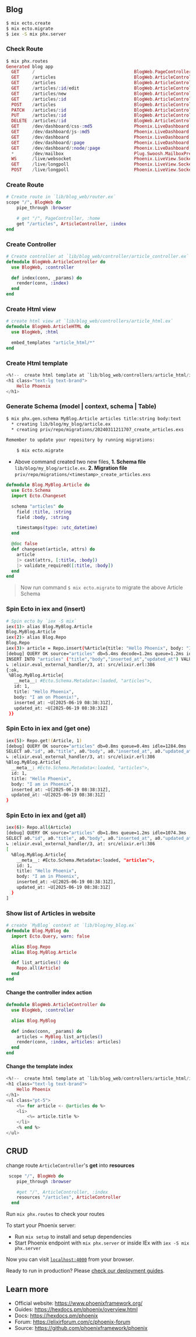 ## Blog    
    
```bash
$ mix ecto.create
$ mix ecto.migrate
$ iex -S mix phx.server
```       
    
### Check Route   
```elixir
$ mix phx.routes
Generated blog app
  GET     /                                      BlogWeb.PageController :home
  GET     /articles                              BlogWeb.ArticleController :index
  GET     /articles                              BlogWeb.ArticleController :index
  GET     /articles/:id/edit                     BlogWeb.ArticleController :edit
  GET     /articles/new                          BlogWeb.ArticleController :new
  GET     /articles/:id                          BlogWeb.ArticleController :show
  POST    /articles                              BlogWeb.ArticleController :create
  PATCH   /articles/:id                          BlogWeb.ArticleController :update
  PUT     /articles/:id                          BlogWeb.ArticleController :update
  DELETE  /articles/:id                          BlogWeb.ArticleController :delete
  GET     /dev/dashboard/css-:md5                Phoenix.LiveDashboard.Assets :css
  GET     /dev/dashboard/js-:md5                 Phoenix.LiveDashboard.Assets :js
  GET     /dev/dashboard                         Phoenix.LiveDashboard.PageLive :home
  GET     /dev/dashboard/:page                   Phoenix.LiveDashboard.PageLive :page
  GET     /dev/dashboard/:node/:page             Phoenix.LiveDashboard.PageLive :page
  *       /dev/mailbox                           Plug.Swoosh.MailboxPreview []
  WS      /live/websocket                        Phoenix.LiveView.Socket
  GET     /live/longpoll                         Phoenix.LiveView.Socket
  POST    /live/longpoll                         Phoenix.LiveView.Socket
```    
    
### Create Route    
```elixir
# Create route in `lib/blog_web/router.ex`
scope "/", BlogWeb do
    pipe_through :browser

    # get "/", PageController, :home
    get "/articles", ArticleController, :index
end   
```    
    
### Create Controller   
```elixir 
# Create controller at `lib/blog_web/controller/article_controller.ex`
defmodule BlogWeb.ArticleController do
  use BlogWeb, :controller

  def index(conn, _params) do
    render(conn, :index)
  end
end
```      
    
### Create Html view    
```elixir 
# create html view at `lib/blog_web/controllers/article_html.ex`
defmodule BlogWeb.ArticleHTML do
  use BlogWeb, :html

  embed_templates "article_html/*"
end
```    
    
### Create Html template
```heex
<%!--  create html template at `lib/blog_web/controllers/article_html/index.html.heex`   --%>
<h1 class="text-lg text-brand">
    Hello Phoenix
</h1>
```       
    
### Generate Schema (model | context, schema | Table)    
```bash
$ mix phx.gen.schema MyBlog.Article articles title:string body:text
  * creating lib/blog/my_blog/article.ex
  * creating priv/repo/migrations/20240311211707_create_articles.exs

Remember to update your repository by running migrations:

    $ mix ecto.migrate
```    
- Above command created two new files, **1. Schema file** `lib/blog/my_blog/article.ex`. **2. Migration file** `priv/repo/migrations/<timestamp>_create_articles.exs`    
    
```elixir
defmodule Blog.MyBlog.Article do
  use Ecto.Schema
  import Ecto.Changeset

  schema "articles" do
    field :title, :string
    field :body, :string

    timestamps(type: :utc_datetime)
  end

  @doc false
  def changeset(article, attrs) do
    article
    |> cast(attrs, [:title, :body])
    |> validate_required([:title, :body])
  end
end
```    
    
> Now run command `$ mix ecto.migrate` to migrate the above Article Schema    
    
### Spin Ecto in iex and (insert)    
```bash
# Spin ecto by `iex -S mix`
iex(1)> alias Blog.MyBlog.Article
Blog.MyBlog.Article
iex(2)> alias Blog.Repo
Blog.Repo
iex(3)> article = Repo.insert(%Article{title: "Hello Phoenix", body: "I am on Phoenix!"})
[debug] QUERY OK source="articles" db=5.4ms decode=1.2ms queue=1.2ms idle=1222.6ms
INSERT INTO "articles" ("title","body","inserted_at","updated_at") VALUES ($1,$2,$3,$4) RETURNING "id" ["Hello Phoenix", "I am in Phoenix", ~U[2025-06-19 08:38:31Z], ~U[2025-06-19 08:38:31Z]]
↳ :elixir.eval_external_handler/3, at: src/elixir.erl:386
{:ok,
 %Blog.MyBlog.Article{
   __meta__: #Ecto.Schema.Metadata<:loaded, "articles">,
   id: 1,
   title: "Hello Phoenix",
   body: "I am on Phoenix!",
   inserted_at: ~U[2025-06-19 08:38:31Z],
   updated_at: ~U[2025-06-19 08:38:31Z]
 }}
```    
    
### Spin Ecto in iex and (get one)  
```bash
iex(5)> Repo.get!(Article, 1)
[debug] QUERY OK source="articles" db=0.8ms queue=0.4ms idle=1284.0ms
SELECT a0."id", a0."title", a0."body", a0."inserted_at", a0."updated_at" FROM "articles" AS a0 WHERE (a0."id" = $1) [1]
↳ :elixir.eval_external_handler/3, at: src/elixir.erl:386
%Blog.MyBlog.Article{
  __meta__: #Ecto.Schema.Metadata<:loaded, "articles">,
  id: 1,
  title: "Hello Phoenix",
  body: "I am in Phoenix",
  inserted_at: ~U[2025-06-19 08:38:31Z],
  updated_at: ~U[2025-06-19 08:38:31Z]
}
```      
    
### Spin Ecto in iex and (get all)  
```bash
iex(6)> Repo.all(Article)
[debug] QUERY OK source="articles" db=1.8ms queue=1.2ms idle=1074.3ms
SELECT a0."id", a0."title", a0."body", a0."inserted_at", a0."updated_at" FROM "articles" AS a0 []
↳ :elixir.eval_external_handler/3, at: src/elixir.erl:386
[
  %Blog.MyBlog.Article{
    __meta__: #Ecto.Schema.Metadata<:loaded, "articles">,
    id: 1,
    title: "Hello Phoenix",
    body: "I am in Phoenix",
    inserted_at: ~U[2025-06-19 08:38:31Z],
    updated_at: ~U[2025-06-19 08:38:31Z]
  }
]
```    
     
### Show list of Articles in website   
```elixir
# create `MyBlog` context at `lib/blog/my_blog.ex`   
defmodule Blog.MyBlog do
  import Ecto.Query, warn: false

  alias Blog.Repo
  alias Blog.MyBlog.Article

  def list_articles() do
    Repo.all(Article)
  end
end
```    
     
#### Change the controller index action    
```elixir
defmodule BlogWeb.ArticleController do
  use BlogWeb, :controller

  alias Blog.MyBlog

  def index(conn, _params) do
    articles = MyBlog.list_articles()
    render(conn, :index, articles: articles)
  end
end
```     
    
#### Change the template index    
```heex
<%!--  create html template at `lib/blog_web/controllers/article_html/index.html.heex`   --%>
<h1 class="text-lg text-brand">
    Hello Phoenix
</h1>
<ul class="pt-5">
    <%= for article <- @articles do %>
    <li>
        <%= article.title %>
    </li>
    <% end %>
</ul>
```    
    
## CRUD    
change route `ArticleController`'s **get** into **resources**    
```elixir
 scope "/", BlogWeb do
    pipe_through :browser

    #get "/", ArticleController, :index
    resources "/articles", ArticleController
  end
```   
   
Run `mix phx.routes` to check your routes    
   
     


To start your Phoenix server:

  * Run `mix setup` to install and setup dependencies
  * Start Phoenix endpoint with `mix phx.server` or inside IEx with `iex -S mix phx.server`

Now you can visit [`localhost:4000`](http://localhost:4000) from your browser.

Ready to run in production? Please [check our deployment guides](https://hexdocs.pm/phoenix/deployment.html).

## Learn more

  * Official website: https://www.phoenixframework.org/
  * Guides: https://hexdocs.pm/phoenix/overview.html
  * Docs: https://hexdocs.pm/phoenix
  * Forum: https://elixirforum.com/c/phoenix-forum
  * Source: https://github.com/phoenixframework/phoenix
